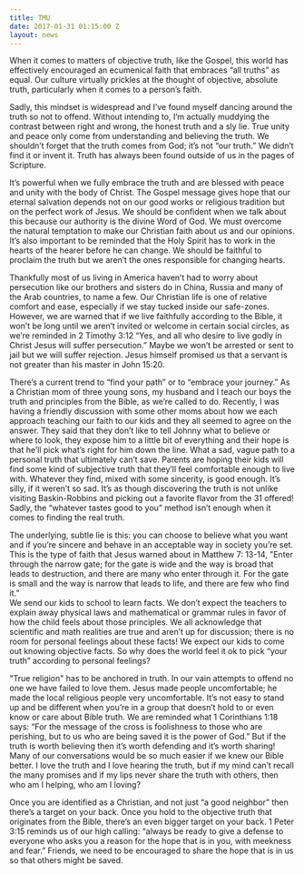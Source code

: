 ```yaml
---
title: TMU
date: 2017-01-31 01:15:00 Z
layout: news
---
```


When it comes to matters of objective truth, like the Gospel, this world has effectively encouraged an ecumenical faith that embraces “all truths” as equal.  Our culture virtually prickles at the thought of objective, absolute truth, particularly when it comes to a person’s faith.   

Sadly, this mindset is widespread and I’ve found myself dancing around the truth so not to offend.  Without intending to, I’m actually muddying the contrast between right and wrong, the honest truth and a sly lie.  True unity and peace only come from understanding and believing the truth.  We shouldn’t forget that the truth comes from God; it’s not “our truth.” We didn’t find it or invent it.  Truth has always been found outside of us in the pages of Scripture.       

It’s powerful when we fully embrace the truth and are blessed with peace and unity with the body of Christ.  The Gospel message gives hope that our eternal salvation depends not on our good works or religious tradition but on the perfect work of Jesus.  We should be confident when we talk about this because our authority is the divine Word of God.  We must overcome the natural temptation to make our Christian faith about us and our opinions.  It’s also important to be reminded that the Holy Spirit has to work in the hearts of the hearer before he can change.  We should be faithful to proclaim the truth but we aren’t the ones responsible for changing hearts.

Thankfully most of us living in America haven’t had to worry about persecution like our brothers and sisters do in China, Russia and many of the Arab countries, to name a few.  Our Christian life is one of relative comfort and ease, especially if we stay tucked inside our safe-zones.  However, we are warned that if we live faithfully according to the Bible, it won’t be long until we aren’t invited or welcome in certain social circles, as we’re reminded in 2 Timothy 3:12 “Yes, and all who desire to live godly in Christ Jesus will suffer persecution.”  Maybe we won’t be arrested or sent to jail but we will suffer rejection.  Jesus himself promised us that a servant is not greater than his master in John 15:20.

There’s a current trend to “find your path” or to “embrace your journey.”  As a Christian mom of three young sons, my husband and I teach our boys the truth and principles from the Bible, as we’re called to do.  Recently, I was having a friendly discussion with some other moms about how we each approach teaching our faith to our kids and they all seemed to agree on the answer.  They said that they don’t like to tell Johnny what to believe or where to look, they expose him to a little bit of everything and their hope is that he’ll pick what’s right for him down the line.  What a sad, vague path to a personal truth that ultimately can’t save.  Parents are hoping their kids will find some kind of subjective truth that they’ll feel comfortable enough to live with.  Whatever they find, mixed with some sincerity, is good enough.  It’s silly, if it weren’t so sad.  It’s as though discovering the truth is not unlike visiting Baskin-Robbins and picking out a favorite flavor from the 31 offered!  Sadly, the “whatever tastes good to you” method isn’t enough when it comes to finding the real truth.  

The underlying, subtle lie is this: you can choose to believe what you want and if you’re sincere and behave in an acceptable way in society you’re set.  This is the type of faith that Jesus warned about in Matthew 7: 13-14, "Enter through the narrow gate; for the gate is wide and the way is broad that leads to destruction, and there are many who enter through it.  For the gate is small and the way is narrow that leads to life, and there are few who find it.”      
We send our kids to school to learn facts.  We don’t expect the teachers to explain away physical laws and mathematical or grammar rules in favor of how the child feels about those principles.  We all acknowledge that scientific and math realities are true and aren’t up for discussion; there is no room for personal feelings about these facts!  We expect our kids to come out knowing objective facts.  So why does the world feel it ok to pick “your truth” according to personal feelings?  


"True religion" has to be anchored in truth.  In our vain attempts to offend no one we have failed to love them.  Jesus made people uncomfortable; he made the local religious people very uncomfortable.  It’s not easy to stand up and be different when you’re in a group that doesn’t hold to or even know or care about Bible truth.  We are reminded what 1 Corinthians 1:18 says: “For the message of the cross is foolishness to those who are perishing, but to us who are being saved it is the power of God.”  But if the truth is worth believing then it’s worth defending and it’s worth sharing!  Many of our conversations would be so much easier if we knew our Bible better.  I love the truth and I love hearing the truth, but if my mind can’t recall the many promises and if my lips never share the truth with others, then who am I helping, who am I loving?       

Once you are identified as a Christian, and not just “a good neighbor” then there’s a target on your back.  Once you hold to the objective truth that originates from the Bible, there’s an even bigger target on your back.  1 Peter 3:15 reminds us of our high calling: “always be ready to give a defense to everyone who asks you a reason for the hope that is in you, with meekness and fear.”  Friends, we need to be encouraged to share the hope that is in us so that others might be saved.
